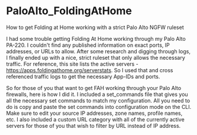 # PaloAlto_FoldingAtHome
How to get Folding at Home working with a strict Palo Alto NGFW ruleset

I had some trouble getting Folding At Home working through my Palo Alto PA-220. I couldn't find any published information on exact ports, IP addresses, or URLs to allow. After some research and digging through logs, I finally ended up with a nice, strict ruleset that only allows the necessary traffic. For reference, this site lists the active servers -https://apps.foldingathome.org/serverstats. So I used that and cross referenced traffic logs to get the necessary App-IDs and ports.

So for those of you that want to get FAH working through your Palo Alto firewalls, here is how I did it. I included a set_commands file that gives you all the necessary set commands to match my configuration. All you need to do is copy and paste the set commands into configuration mode on the CLI. Make sure to edit your source IP addresses, zone names, profile names, etc. I also included a custom URL category with all of the currently active servers for those of you that wish to filter by URL instead of IP address.
